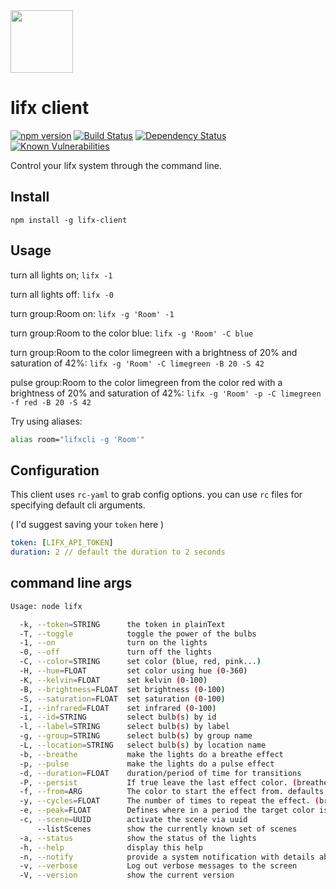 <img src="./images/icon.png" height="100" />

lifx client
===========

[![npm version](https://badge.fury.io/js/lifx-client.svg)](https://badge.fury.io/js/lifx-client)
[![Build Status](https://travis-ci.org/MrRacoon/lifx-client.svg?branch=master)](https://travis-ci.org/MrRacoon/lifx-client)
[![Dependency Status](https://david-dm.org/MrRacoon/lifx-client.svg)](https://david-dm.org/MrRacoon/lifx-client)
[![Known Vulnerabilities](https://snyk.io/test/github/MrRacoon/lifx-client/0d8d49df8b7111af08b7bfbd6dc4b1665505da45/badge.svg)](https://snyk.io/test/github/MrRacoon/lifx-client/0d8d49df8b7111af08b7bfbd6dc4b1665505da45)

Control your lifx system through the command line.

Install
-------

`npm install -g lifx-client`

Usage
-----

turn all lights on;
`lifx -1`

turn all lights off:
`lifx -0`

turn group:Room on:
`lifx -g 'Room' -1`

turn group:Room to the color blue:
`lifx -g 'Room' -C blue`

turn group:Room to the color limegreen with a brightness of 20% and saturation of 42%:
`lifx -g 'Room' -C limegreen -B 20 -S 42`

pulse group:Room to the color limegreen from the color red with a brightness of 20% and saturation of 42%:
`lifx -g 'Room' -p -C limegreen -f red -B 20 -S 42`

Try using aliases:

```bash
alias room="lifxcli -g 'Room'"
```

Configuration
-------------

This client uses `rc-yaml` to grab config options. you can use `rc` files for specifying default cli arguments.

( I'd suggest saving your `token` here )

```yml
token: [LIFX_API_TOKEN]
duration: 2 // default the duration to 2 seconds  
```

command line args
-----------------

```bash
Usage: node lifx

  -k, --token=STRING      the token in plainText
  -T, --toggle            toggle the power of the bulbs
  -1, --on                turn on the lights
  -0, --off               turn off the lights
  -C, --color=STRING      set color (blue, red, pink...)
  -H, --hue=FLOAT         set color using hue (0-360)
  -K, --kelvin=FLOAT      set kelvin (0-100)
  -B, --brightness=FLOAT  set brightness (0-100)
  -S, --saturation=FLOAT  set saturation (0-100)
  -I, --infrared=FLOAT    set infrared (0-100)
  -i, --id=STRING         select bulb(s) by id
  -l, --label=STRING      select bulb(s) by label
  -g, --group=STRING      select bulb(s) by group name
  -L, --location=STRING   select bulb(s) by location name
  -b, --breathe           make the lights do a breathe effect
  -p, --pulse             make the lights do a pulse effect
  -d, --duration=FLOAT    duration/period of time for transitions
  -P, --persist           If true leave the last effect color. (breathe, pulse)
  -f, --from=ARG          The color to start the effect from. defaults to current color (breathe, pulse)
  -y, --cycles=FLOAT      The number of times to repeat the effect. (breathe, pulse)
  -e, --peak=FLOAT        Defines where in a period the target color is at its maximum. (breathe)
  -c, --scene=UUID        activate the scene via uuid
      --listScenes        show the currently known set of scenes
  -a, --status            show the status of the lights
  -h, --help              display this help
  -n, --notify            provide a system notification with details about the changes
  -v, --verbose           Log out verbose messages to the screen
  -V, --version           show the current version
```
